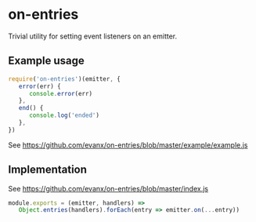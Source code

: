 # on-entries

Trivial utility for setting event listeners on an emitter.

## Example usage

```javascript
require('on-entries')(emitter, {
   error(err) {
      console.error(err)
   },
   end() {
      console.log('ended')
   },
})
```

See https://github.com/evanx/on-entries/blob/master/example/example.js

## Implementation

See https://github.com/evanx/on-entries/blob/master/index.js

```javascript
module.exports = (emitter, handlers) =>
   Object.entries(handlers).forEach(entry => emitter.on(...entry))
```
